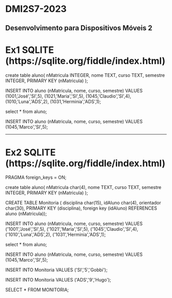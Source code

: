 # DMI2S7-2023
Desenvolvimento para Dispositivos Móveis 2
--------------------------------------------------------------------
<h1>Ex1 SQLITE (https://sqlite.org/fiddle/index.html)</h1>
create table aluno(
nMatricula INTEGER,
nome TEXT,
curso TEXT,
semestre INTEGER,
PRIMARY KEY (nMatricula)
);

INSERT INTO aluno (nMatricula, nome, curso, semestre)
VALUES
(1001,'José','SI',5),
(1021,'Maria','SI',5),
(1045,'Claudio','SI',4),
(1010,'Luna','ADS',2),
(1031,'Herminia','ADS',1);

select * from aluno;

INSERT INTO aluno (nMatricula, nome, curso, semestre)
VALUES
(1045,'Marco','SI',5);
<hr>
<h1>Ex2 SQLITE (https://sqlite.org/fiddle/index.html)</h1>
PRAGMA foreign_keys = ON;

create table aluno(
nMatricula char(4),
nome TEXT,
curso TEXT,
semestre INTEGER,
PRIMARY KEY (nMatricula)
);

CREATE TABLE Monitoria (
disciplina char(15),
idAluno char(4), 
orientador char(30),
PRIMARY KEY (disciplina),
foreign key (idAluno) REFERENCES aluno (nMatricula));

INSERT INTO aluno (nMatricula, nome, curso, semestre)
VALUES
('1001','José','SI',5),
('1021','Maria','SI',5),
('1045','Claudio','SI',4),
('1010','Luna','ADS',2),
('1031','Herminia','ADS',1);

select * from aluno;

INSERT INTO aluno (nMatricula, nome, curso, semestre)
VALUES
(1045,'Marco','SI',5);

INSERT INTO Monitoria VALUES
('SI','5','Gobbi');

INSERT INTO Monitoria VALUES
('ADS','9','Hugo');

SELECT * FROM MONITORIA;
